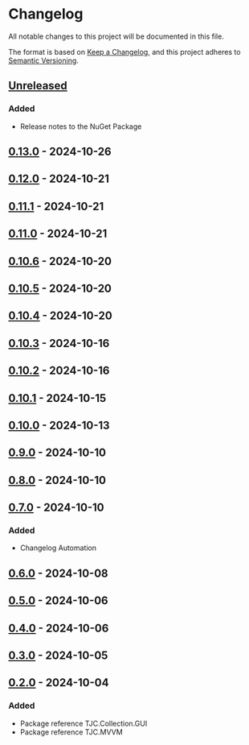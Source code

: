 # Changelog

All notable changes to this project will be documented in this file.

The format is based on [Keep a Changelog](https://keepachangelog.com/en/1.1.0/),
and this project adheres to [Semantic Versioning](https://semver.org/spec/v2.0.0.html).

## [Unreleased]

### Added

- Release notes to the NuGet Package

## [0.13.0] - 2024-10-26

## [0.12.0] - 2024-10-21

## [0.11.1] - 2024-10-21

## [0.11.0] - 2024-10-21

## [0.10.6] - 2024-10-20

## [0.10.5] - 2024-10-20

## [0.10.4] - 2024-10-20

## [0.10.3] - 2024-10-16

## [0.10.2] - 2024-10-16

## [0.10.1] - 2024-10-15

## [0.10.0] - 2024-10-13

## [0.9.0] - 2024-10-10

## [0.8.0] - 2024-10-10

## [0.7.0] - 2024-10-10

### Added

- Changelog Automation

## [0.6.0] - 2024-10-08

## [0.5.0] - 2024-10-06

## [0.4.0] - 2024-10-06

## [0.3.0] - 2024-10-05

## [0.2.0] - 2024-10-04

### Added

- Package reference TJC.Collection.GUI
- Package reference TJC.MVVM

[Unreleased]: https://github.com/TJC-Tools/TJC.Collection.MVVM/compare/v0.13.0...HEAD

[0.13.0]: https://github.com/TJC-Tools/TJC.Collection.MVVM/compare/v0.12.0...v0.13.0

[0.12.0]: https://github.com/TJC-Tools/TJC.Collection.MVVM/compare/v0.11.1...v0.12.0

[0.11.1]: https://github.com/TJC-Tools/TJC.Collection.MVVM/compare/v0.11.0...v0.11.1

[0.11.0]: https://github.com/TJC-Tools/TJC.Collection.MVVM/compare/v0.10.6...v0.11.0

[0.10.6]: https://github.com/TJC-Tools/TJC.Collection.MVVM/compare/v0.10.5...v0.10.6

[0.10.5]: https://github.com/TJC-Tools/TJC.Collection.MVVM/compare/v0.10.4...v0.10.5

[0.10.4]: https://github.com/TJC-Tools/TJC.Collection.MVVM/compare/v0.10.3...v0.10.4

[0.10.3]: https://github.com/TJC-Tools/TJC.Collection.MVVM/compare/v0.10.2...v0.10.3

[0.10.2]: https://github.com/TJC-Tools/TJC.Collection.MVVM/compare/v0.10.1...v0.10.2

[0.10.1]: https://github.com/TJC-Tools/TJC.Collection.MVVM/compare/v0.10.0...v0.10.1

[0.10.0]: https://github.com/TJC-Tools/TJC.Collection.MVVM/compare/v0.9.0...v0.10.0

[0.9.0]: https://github.com/TJC-Tools/TJC.Collection.MVVM/compare/v0.8.0...v0.9.0

[0.8.0]: https://github.com/TJC-Tools/TJC.Collection.MVVM/compare/v0.7.0...v0.8.0

[0.7.0]: https://github.com/TJC-Tools/TJC.Collection.MVVM/compare/v0.6.0...v0.7.0

[0.6.0]: https://github.com/TJC-Tools/TJC.Collection.MVVM/compare/v0.5.0...v0.6.0

[0.5.0]: https://github.com/TJC-Tools/TJC.Collection.MVVM/compare/v0.4.0...v0.5.0

[0.4.0]: https://github.com/TJC-Tools/TJC.Collection.MVVM/compare/v0.3.0...v0.4.0

[0.3.0]: https://github.com/TJC-Tools/TJC.Collection.MVVM/compare/v0.2.0...v0.3.0

[0.2.0]: https://github.com/TJC-Tools/TJC.Collection.MVVM/releases/tag/v0.2.0
